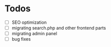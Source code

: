 # Todos

- [ ] SEO optimization
- [ ] migrating search.php and other frontend parts
- [ ] migrating admin panel
- [ ] bug fixes
